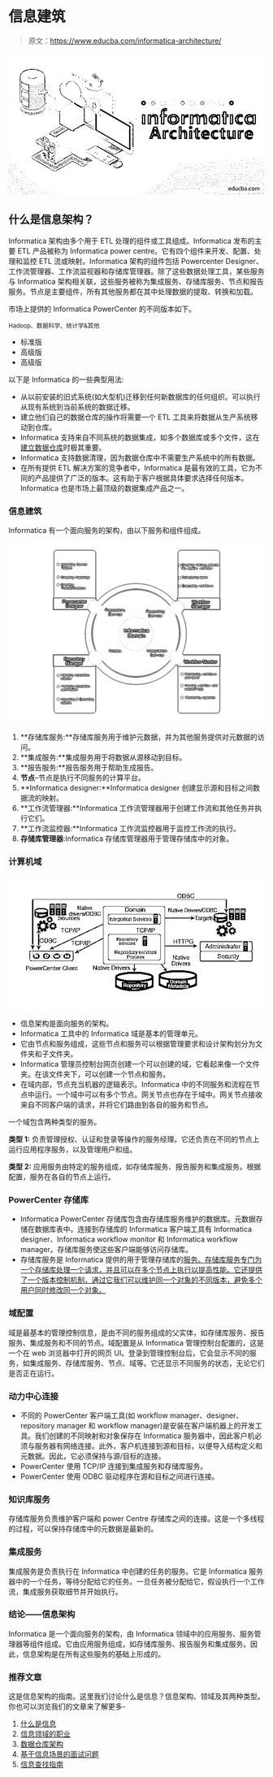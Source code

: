 # 信息建筑

> 原文：<https://www.educba.com/informatica-architecture/>

![Informatica Architecture](img/58a14d7361db45bb8286396d1dc4b0f5.png)



## 什么是信息架构？

Informatica 架构由多个用于 ETL 处理的组件或工具组成。Informatica 发布的主要 ETL 产品被称为 Informatica power centre。它有四个组件来开发、配置、处理和监控 ETL 流或映射。Informatica 架构的组件包括 Powercenter Designer、工作流管理器、工作流监视器和存储库管理器。除了这些数据处理工具，某些服务与 Informatica 架构相关联，这些服务被称为集成服务、存储库服务、节点和报告服务。节点是主要组件，所有其他服务都在其中处理数据的提取、转换和加载。

市场上提供的 Informatica PowerCenter 的不同版本如下。

<small>Hadoop、数据科学、统计学&其他</small>

*   标准版
*   高级版
*   高级版

以下是 Informatica 的一些典型用法:

*   从以前安装的旧式系统(如大型机)迁移到任何新数据库的任何组织。可以执行从现有系统到当前系统的数据迁移。
*   建立他们自己的数据仓库的操作将需要一个 ETL 工具来将数据从生产系统移动到仓库。
*   Informatica 支持来自不同系统的数据集成，如多个数据库或多个文件，这在[建立数据仓库](https://www.educba.com/what-is-data-warehouse/)时极其重要。
*   Informatica 支持数据清理，因为数据仓库中不需要生产系统中的所有数据。
*   在所有提供 ETL 解决方案的竞争者中，Informatica 是最有效的工具，它为不同的产品提供了广泛的版本。这有助于客户根据具体要求选择任何版本。Informatica 也是市场上最顶级的数据集成产品之一。

### 信息建筑

Informatica 有一个面向服务的架构，由以下服务和组件组成。

![Informatica](img/94e6c4b20d188fd15a4980fc246de224.png)



1.  **存储库服务:**存储库服务用于维护元数据，并为其他服务提供对元数据的访问。
2.  **集成服务:**集成服务用于将数据从源移动到目标。
3.  **报告服务:**报告服务用于帮助生成报告。
4.  **节点**–节点是执行不同服务的计算平台。
5.  **Informatica designer:**Informatica designer 创建显示源和目标之间数据流的映射。
6.  **工作流管理器:**Informatica 工作流管理器用于创建工作流和其他任务并执行它们。
7.  **工作流监控器:**Informatica 工作流监控器用于监控工作流的执行。
8.  **存储库管理器**:Informatica 存储库管理器用于管理存储库中的对象。

### 计算机域

![ss2](img/0af59f23eecda23635802b079e6674f1.png)



*   信息架构是面向服务的架构。
*   Informatica 工具中的 Informatica 域是基本的管理单元。
*   它由节点和服务组成，这些节点和服务可以根据管理要求和设计架构划分为文件夹和子文件夹。
*   Informatica 管理员控制台网页创建一个可以创建的域，它看起来像一个文件夹。在该文件夹下，可以创建一个节点和服务。
*   在域内部，节点充当机器的逻辑表示。Informatica 中的不同服务和流程在节点中运行。一个域中可以有多个节点。网关节点也存在于域中。网关节点接收来自不同客户端的请求，并将它们路由到各自的服务和节点。

一个域包含两种类型的服务。

**类型 1:** 负责管理授权、认证和登录等操作的服务经理。它还负责在不同的节点上运行应用程序服务，以及管理用户和组。

**类型 2:** 应用服务由特定的服务组成，如存储库服务、报告服务和集成服务。根据配置，服务在各自的节点上运行。

### PowerCenter 存储库

*   Informatica PowerCenter 存储库包含由存储库服务维护的数据库。元数据存储在数据库表中。连接到存储库的 Informatica 客户端工具有 Informatica designer、Informatica workflow monitor 和 Informatica workflow manager。存储库服务使这些客户端能够访问存储库。
*   存储库服务是 Informatica 提供的用于管理存储库的[服务。存储库服务专门为一个存储库处理一个请求，并且可以在多个节点上执行以提高性能。它还提供了一个版本控制机制，通过它我们可以维护同一个对象的不同版本，避免多个用户同时修改同一个对象。](https://www.educba.com/what-is-informatica/)

### 域配置

域是最基本的管理控制信息，是由不同的服务组成的父实体，如存储库服务、报告服务、集成服务和不同的节点。域配置是从 Informatica 管理控制台配置的，这是一个在 web 浏览器中打开的网页 UI。登录到管理控制台后，它会显示不同的服务，如集成服务、存储库服务、节点、域等。它还显示不同服务的状态，无论它们是否正在运行。

### 动力中心连接

*   不同的 PowerCenter 客户端工具(如 workflow manager、designer、repository manager 和 workflow manager)是安装在客户端机器上的开发工具。我们创建的不同映射和对象保存在 Informatica 服务器中，因此客户机必须与服务器有网络连接。此外，客户机连接到源和目标，以便导入结构定义和元数据。因此，它必须保持与源/目标的连接。
*   PowerCenter 使用 TCP/IP 连接到集成服务和存储库服务。
*   PowerCenter 使用 ODBC 驱动程序在源和目标之间进行连接。

### 知识库服务

存储库服务负责维护客户端和 power Centre 存储库之间的连接。这是一个多线程的过程，可以保持存储库中的元数据是最新的。

### 集成服务

集成服务是负责执行在 Informatica 中创建的任务的服务。它是 Informatica 服务器中的一个任务，等待分配给它的任务。一旦任务被分配给它，假设执行一个工作流，集成服务获取细节并开始执行。

### 结论——信息架构

Informatica 是一个面向服务的架构，由 Informatica 领域中的应用服务、服务管理器等组件组成。它由应用服务组成，如存储库服务、报告服务和集成服务。因此，信息架构是在所有这些服务的基础上形成的。

### 推荐文章

这是信息架构的指南。这里我们讨论什么是信息？信息架构、领域及其两种类型。你也可以浏览我们的文章来了解更多-

1.  [什么是信息](https://www.educba.com/what-is-informatica/)
2.  [信息领域的职业](https://www.educba.com/careers-in-informatica/)
3.  [数据仓库架构](https://www.educba.com/data-warehouse-architecture/)
4.  [基于信息场景的面试问题](https://www.educba.com/informatica-scenario-based-interview-questions/)
5.  [信息查找指南](https://www.educba.com/lookup-in-informatica/)





